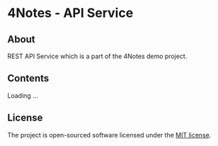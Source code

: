# 4Notes - API Service

## About

REST API Service which is a part of the 4Notes demo project.

## Contents

Loading ...

## License

The project is open-sourced software licensed under the [MIT license](https://opensource.org/licenses/MIT).
